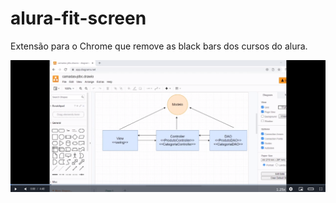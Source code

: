 # alura-fit-screen
Extensão para o Chrome que remove as black bars dos cursos do alura.

<img src="./example-pictures/ex-01.png" alt="Exemplo-01">
